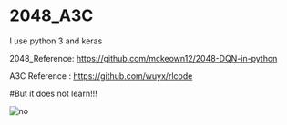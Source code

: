 # 2048_A3C

I use python 3
  and keras
  
  
2048_Reference: https://github.com/mckeown12/2048-DQN-in-python

A3C Reference : https://github.com/wuyx/rlcode

#But it does not learn!!!

![no](https://user-images.githubusercontent.com/29839645/47612496-eaa31d80-dabe-11e8-87c0-a1aac4774d05.PNG)
